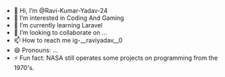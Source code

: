 - 👋 Hi, I’m @Ravi-Kumar-Yadav-24
- 👀 I’m interested in Coding And Gaming
- 🌱 I’m currently learning Laravel
- 💞️ I’m looking to collaborate on ...
- 📫 How to reach me ig-__raviyadav__0
- 😄 Pronouns: ...
- ⚡ Fun fact: NASA still operates some projects on programming from the 1970's.

<!---
Ravi-Kumar-Yadav-24/Ravi-Kumar-Yadav-24 is a ✨ special ✨ repository because its `README.md` (this file) appears on your GitHub profile.
You can click the Preview link to take a look at your changes.
--->
